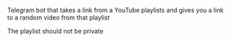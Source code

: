 Telegram bot that takes a link from a YouTube playlists and gives you a link to a random video from that playlist

The playlist should not be private